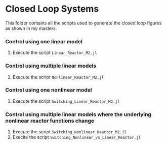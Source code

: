 # Closed Loop Systems

This folder contains all the scripts used to generate the closed loop figures as shown in my masters.

### Control using one linear model

1. Execute the script `Linear_Reactor_M2.jl`

### Control using multiple linear models

1. Execute the script `Nonlinear_Reactor_M2.jl`

### Control using one nonlinear model

1. Execute the script `Switching_Linear_Reactor_M2.jl`

### Control using multiple linear models where the underlying nonlinear reactor functions change

1. Execute the script `Switching_Nonlinear_Reactor_M2.jl`
2. Execite the script `Switching_Nonlinear_vs_Linear_Reactor.jl` 
